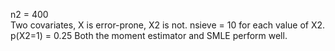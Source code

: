 n2 = 400  
Two covariates, X is error-prone, X2 is not. nsieve = 10 for each value of X2. 
p(X2=1) = 0.25
Both the moment estimator and SMLE perform well.  

